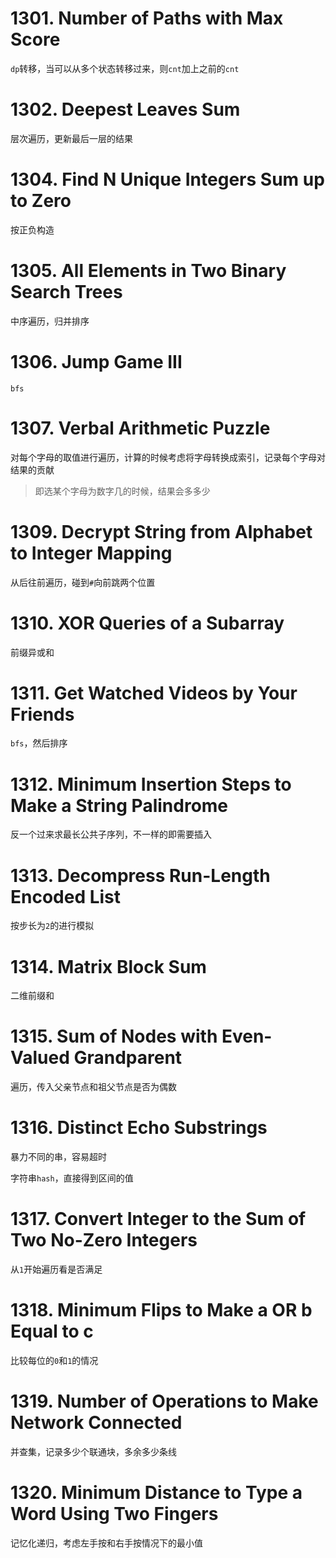 # 1301. Number of Paths with Max Score
`dp`转移，当可以从多个状态转移过来，则`cnt`加上之前的`cnt`
# 1302. Deepest Leaves Sum
层次遍历，更新最后一层的结果
# 1304. Find N Unique Integers Sum up to Zero
按正负构造
# 1305. All Elements in Two Binary Search Trees
中序遍历，归并排序
# 1306. Jump Game III
`bfs`
# 1307. Verbal Arithmetic Puzzle
对每个字母的取值进行遍历，计算的时候考虑将字母转换成索引，记录每个字母对结果的贡献
> 即选某个字母为数字几的时候，结果会多多少
# 1309. Decrypt String from Alphabet to Integer Mapping
从后往前遍历，碰到`#`向前跳两个位置
# 1310. XOR Queries of a Subarray
前缀异或和
# 1311. Get Watched Videos by Your Friends
`bfs`，然后排序
# 1312. Minimum Insertion Steps to Make a String Palindrome
反一个过来求最长公共子序列，不一样的即需要插入
# 1313. Decompress Run-Length Encoded List
按步长为`2`的进行模拟
# 1314. Matrix Block Sum
二维前缀和
# 1315. Sum of Nodes with Even-Valued Grandparent
遍历，传入父亲节点和祖父节点是否为偶数
# 1316. Distinct Echo Substrings
暴力不同的串，容易超时

字符串`hash`，直接得到区间的值
# 1317. Convert Integer to the Sum of Two No-Zero Integers
从`1`开始遍历看是否满足
# 1318. Minimum Flips to Make a OR b Equal to c
比较每位的`0`和`1`的情况
# 1319. Number of Operations to Make Network Connected
并查集，记录多少个联通块，多余多少条线
# 1320. Minimum Distance to Type a Word Using Two Fingers
记忆化递归，考虑左手按和右手按情况下的最小值